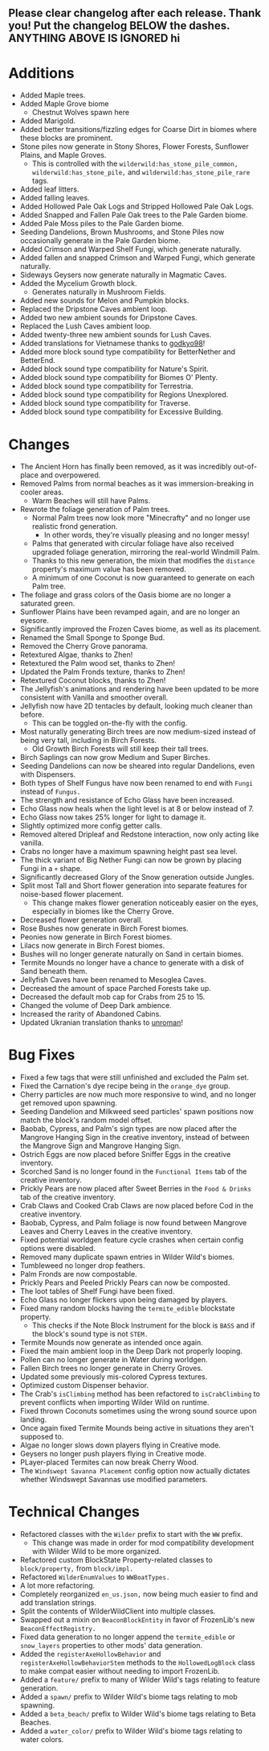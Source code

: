 Please clear changelog after each release.
Thank you!
Put the changelog BELOW the dashes. ANYTHING ABOVE IS IGNORED
hi
-----------------
# Additions
- Added Maple trees.
- Added Maple Grove biome
  - Chestnut Wolves spawn here
- Added Marigold.
- Added better transitions/fizzling edges for Coarse Dirt in biomes where these blocks are prominent.
- Stone piles now generate in Stony Shores, Flower Forests, Sunflower Plains, and Maple Groves.
  - This is controlled with the `wilderwild:has_stone_pile_common,` `wilderwild:has_stone_pile,` and `wilderwild:has_stone_pile_rare` tags.
- Added leaf litters.
- Added falling leaves.
- Added Hollowed Pale Oak Logs and Stripped Hollowed Pale Oak Logs.
- Added Snapped and Fallen Pale Oak trees to the Pale Garden biome.
- Added Pale Moss piles to the Pale Garden biome.
- Seeding Dandelions, Brown Mushrooms, and Stone Piles now occasionally generate in the Pale Garden biome.
- Added Crimson and Warped Shelf Fungi, which generate naturally.
- Added fallen and snapped Crimson and Warped Fungi, which generate naturally.
- Sideways Geysers now generate naturally in Magmatic Caves.
- Added the Mycelium Growth block.
  - Generates naturally in Mushroom Fields.
- Added new sounds for Melon and Pumpkin blocks.
- Replaced the Dripstone Caves ambient loop.
- Added two new ambient sounds for Dripstone Caves.
- Replaced the Lush Caves ambient loop.
- Added twenty-three new ambient sounds for Lush Caves.
- Added translations for Vietnamese thanks to [godkyo98](https://github.com/FrozenBlock/WilderWild/pull/411)!
- Added more block sound type compatibility for BetterNether and BetterEnd.
- Added block sound type compatibility for Nature's Spirit.
- Added block sound type compatibility for Biomes O' Plenty.
- Added block sound type compatibility for Terrestria.
- Added block sound type compatibility for Regions Unexplored.
- Added block sound type compatibility for Traverse.
- Added block sound type compatibility for Excessive Building.

# Changes
- The Ancient Horn has finally been removed, as it was incredibly out-of-place and overpowered.
- Removed Palms from normal beaches as it was immersion-breaking in cooler areas.
  - Warm Beaches will still have Palms.
- Rewrote the foliage generation of Palm trees.
  - Normal Palm trees now look more "Minecrafty" and no longer use realistic frond generation.
    - In other words, they're visually pleasing and no longer messy!
  - Palms that generated with circular foliage have also received upgraded foliage generation, mirroring the real-world Windmill Palm.
  - Thanks to this new generation, the mixin that modifies the `distance` property's maximum value has been removed.
  - A minimum of one Coconut is now guaranteed to generate on each Palm tree.
- The foliage and grass colors of the Oasis biome are no longer a saturated green.
- Sunflower Plains have been revamped again, and are no longer an eyesore.
- Significantly improved the Frozen Caves biome, as well as its placement.
- Renamed the Small Sponge to Sponge Bud.
- Removed the Cherry Grove panorama.
- Retextured Algae, thanks to Zhen!
- Retextured the Palm wood set, thanks to Zhen!
- Updated the Palm Fronds texture, thanks to Zhen!
- Retextured Coconut blocks, thanks to Zhen!
- The Jellyfish's animations and rendering have been updated to be more consistent with Vanilla and smoother overall.
- Jellyfish now have 2D tentacles by default, looking much cleaner than before.
  - This can be toggled on-the-fly with the config.
- Most naturally generating Birch trees are now medium-sized instead of being very tall, including in Birch Forests.
  - Old Growth Birch Forests will still keep their tall trees.
- Birch Saplings can now grow Medium and Super Birches.
- Seeding Dandelions can now be sheared into regular Dandelions, even with Dispensers.
- Both types of Shelf Fungus have now been renamed to end with `Fungi` instead of `Fungus.`
- The strength and resistance of Echo Glass have been increased.
- Echo Glass now heals when the light level is at 8 or below instead of 7.
- Echo Glass now takes 25% longer for light to damage it.
- Slightly optimized more config getter calls.
- Removed altered Dripleaf and Redstone interaction, now only acting like vanilla.
- Crabs no longer have a maximum spawning height past sea level.
- The thick variant of Big Nether Fungi can now be grown by placing Fungi in a `+` shape.
- Significantly decreased Glory of the Snow generation outside Jungles.
- Split most Tall and Short flower generation into separate features for noise-based flower placement.
  - This change makes flower generation noticeably easier on the eyes, especially in biomes like the Cherry Grove.
- Decreased flower generation overall.
- Rose Bushes now generate in Birch Forest biomes.
- Peonies now generate in Birch Forest biomes.
- Lilacs now generate in Birch Forest biomes.
- Bushes will no longer generate naturally on Sand in certain biomes.
- Termite Mounds no longer have a chance to generate with a disk of Sand beneath them.
- Jellyfish Caves have been renamed to Mesoglea Caves.
- Decreased the amount of space Parched Forests take up.
- Decreased the default mob cap for Crabs from 25 to 15.
- Changed the volume of Deep Dark ambience.
- Increased the rarity of Abandoned Cabins.
- Updated Ukranian translation thanks to [unroman](https://github.com/FrozenBlock/WilderWild/pull/413)!

# Bug Fixes
- Fixed a few tags that were still unfinished and excluded the Palm set.
- Fixed the Carnation's dye recipe being in the `orange_dye` group.
- Cherry particles are now much more responsive to wind, and no longer get removed upon spawning.
- Seeding Dandelion and Milkweed seed particles' spawn positions now match the block's random model offset.
- Baobab, Cypress, and Palm's sign types are now placed after the Mangrove Hanging Sign in the creative inventory, instead of between the Mangrove Sign and Mangrove Hanging Sign.
- Ostrich Eggs are now placed before Sniffer Eggs in the creative inventory.
- Scorched Sand is no longer found in the `Functional Items` tab of the creative inventory.
- Prickly Pears are now placed after Sweet Berries in the `Food & Drinks` tab of the creative inventory.
- Crab Claws and Cooked Crab Claws are now placed before Cod in the creative inventory.
- Baobab, Cypress, and Palm foliage is now found between Mangrove Leaves and Cherry Leaves in the creative inventory.
- Fixed potential worldgen feature cycle crashes when certain config options were disabled.
- Removed many duplicate spawn entries in Wilder Wild's biomes.
- Tumbleweed no longer drop feathers.
- Palm Fronds are now compostable.
- Prickly Pears and Peeled Prickly Pears can now be composted.
- The loot tables of Shelf Fungi have been fixed.
- Echo Glass no longer flickers upon being damaged by players.
- Fixed many random blocks having the `termite_edible` blockstate property.
  - This checks if the Note Block Instrument for the block is `BASS` and if the block's sound type is not `STEM.`
- Termite Mounds now generate as intended once again.
- Fixed the main ambient loop in the Deep Dark not properly looping.
- Pollen can no longer generate in Water during worldgen.
- Fallen Birch trees no longer generate in Cherry Groves.
- Updated some previously mis-colored Cypress textures.
- Optimized custom Dispenser behavior.
- The Crab's `isClimbing` method has been refactored to `isCrabClimbing` to prevent conflicts when importing Wilder Wild on runtime.
- Fixed thrown Coconuts sometimes using the wrong sound source upon landing.
- Once again fixed Termite Mounds being active in situations they aren't supposed to.
- Algae no longer slows down players flying in Creative mode.
- Geysers no longer push players flying in Creative mode.
- PLayer-placed Termites can now break Cherry Wood.
- The `Windswept Savanna Placement` config option now actually dictates whether Windswept Savannas use modified parameters.

# Technical Changes
- Refactored classes with the `Wilder` prefix to start with the `WW` prefix.
  - This change was made in order for mod compatibility development with Wilder Wild to be more organized.
- Refactored custom BlockState Property-related classes to `block/property,` from `block/impl.`
- Refactored `WilderEnumValues` to `WWBoatTypes.`
- A lot more refactoring.
- Completely reorganized `en_us.json,` now being much easier to find and add translation strings.
- Split the contents of WilderWildClient into multiple classes.
- Swapped out a mixin on `BeaconBlockEntity` in favor of FrozenLib's new `BeaconEffectRegistry.`
- Fixed data generation to no longer append the `termite_edible` or `snow_layers` properties to other mods' data generation.
- Added the `registerAxeHollowBehavior` and `registerAxeHollowBehaviorStem` methods to the `HollowedLogBlock` class to make compat easier without needing to import FrozenLib.
- Added a `feature/` prefix to many of Wilder Wild's tags relating to feature generation.
- Added a `spawn/` prefix to Wilder Wild's biome tags relating to mob spawning.
- Added a `beta_beach/` prefix to Wilder Wild's biome tags relating to Beta Beaches.
- Added a `water_color/` prefix to Wilder Wild's biome tags relating to water colors.
